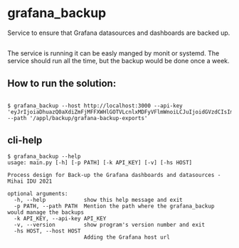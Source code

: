 # grafana_backup
Service to ensure that Grafana datasources and dashboards are backed up.

## 

The service is running it can be easly manged by monit or systemd. The service should run all the time, but the backup would be done once a week.


## How to run the solution:
```

$ grafana_backup --host http://localhost:3000 --api-key 'eyJrIjoiaDhuazQ0aXdiZmFjMFFXWHlGOTVLcnlxMDFyVFlmWnoiLCJuIjoidGVzdCIsImlkIjoxfQ==' --path '/appl/backup/grafana-backup-exports'

```
## cli-help
```
$ grafana_backup --help
usage: main.py [-h] [-p PATH] [-k API_KEY] [-v] [-hs HOST]

Process design for Back-up the Grafana dashboards and datasources - Mihai IDU 2021

optional arguments:
  -h, --help            show this help message and exit
  -p PATH, --path PATH  Mention the path where the grafana_backup would manage the backups
  -k API_KEY, --api-key API_KEY
  -v, --version         show program's version number and exit
  -hs HOST, --host HOST
                        Adding the Grafana host url
```

